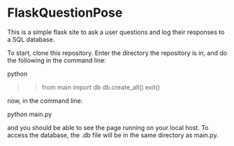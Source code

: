 # FlaskQuestionPose
This is a simple flask site to ask a user questions and log their responses to a SQL database.

To start, clone this repository. Enter the directory the repository is in, and do the following in the command line:

python
>>from main import db
>>db.create_all()
>>exit()

now, in the command line:

python main.py

and you should be able to see the page running on your local host. To access the database, the .db file will be in the same directory as main.py.
